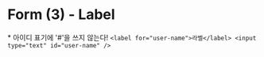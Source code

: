 # Form (3) - Label

&#42; 아이디 표기에 '#'을 쓰지 않는다!
`<label for="user-name">라벨</label>
<input type="text" id="user-name" />`
